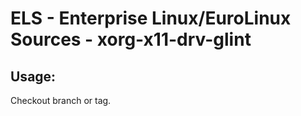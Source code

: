 # ELS - Enterprise Linux/EuroLinux Sources - xorg-x11-drv-glint 
## Usage:
  Checkout branch or tag.
